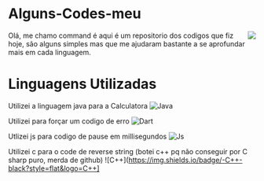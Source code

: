 # Alguns-Codes-meu
<img align="right" src=https://i.pinimg.com/originals/28/e7/a2/28e7a295807644c0d1cc747fa6fdc0ca.png />

Olá, me chamo command é aqui é um repositorio dos codigos que fiz hoje, são alguns simples mas que me ajudaram bastante a se aprofundar mais em cada linguagem.


# Linguagens Utilizadas

Utilizei a linguagem java para a Calculatora
![Java](https://img.shields.io/badge/-Java-black?style=flat&logo=java)

Utilizei para forçar um codigo de erro
![Dart](https://img.shields.io/badge/-Dart-black?style=flat&logo=dart)

Utlizei js para codigo de pause em millisegundos
![Js](https://img.shields.io/badge/-Javascript-black?style=flat&logo=javascript)

Utilizei c para o code de reverse string (botei c++ pq não conseguir por C sharp puro, merda de github)
![C++](https://img.shields.io/badge/-C++-black?style=flat&logo=C++]
